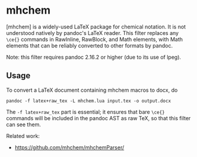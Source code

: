 # mhchem

[mhchem] is a widely-used LaTeX package for chemical notation.
It is not understood natively by pandoc's LaTeX reader. This
filter replaces any `\ce{}` commands in RawInline, RawBlock,
and Math elements, with Math elements that can be reliably
converted to other formats by pandoc.

Note: this filter requires pandoc 2.16.2 or higher (due to its
use of lpeg).

## Usage

To convert a LaTeX document containing mhchem macros
to docx, do

    pandoc -f latex+raw_tex -L mhchem.lua input.tex -o output.docx

The `-f latex+raw_tex` part is essential; it ensures that
bare `\ce{}` commands will be included in the pandoc AST as
raw TeX, so that this filter can see them.

Related work:

- <https://github.com/mhchem/mhchemParser/>

